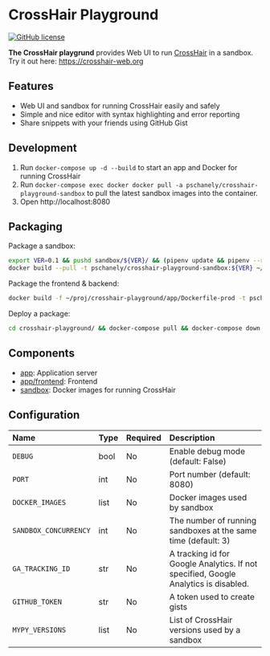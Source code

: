 # CrossHair Playground

[![GitHub license](https://img.shields.io/badge/license-MIT-blue.svg)](https://github.com/pschanely/crosshair-playground/blob/master/LICENSE)

**The CrossHair playgrund** provides Web UI to run [CrossHair](https://github.com/pschanely/CrossHair) in a sandbox. Try it out here: https://crosshair-web.org

## Features
- Web UI and sandbox for running CrossHair easily and safely
- Simple and nice editor with syntax highlighting and error reporting
- Share snippets with your friends using GitHub Gist

## Development
1. Run `docker-compose up -d --build` to start an app and Docker for running CrossHair
2. Run `docker-compose exec docker docker pull -a pschanely/crosshair-playground-sandbox` to pull the latest sandbox images into the container.
3. Open http://localhost:8080

## Packaging
Package a sandbox:
```sh
export VER=0.1 && pushd sandbox/${VER}/ && (pipenv update && pipenv --rm) ; popd
docker build --pull -t pschanely/crosshair-playground-sandbox:${VER} ~/proj/crosshair-playground/sandbox/${VER}/ && docker push pschanely/crosshair-playground-sandbox
```
Package the frontend & backend:
```sh
docker build -f ~/proj/crosshair-playground/app/Dockerfile-prod -t pschanely/crosshair-playground:latest ~/proj/crosshair-playground/app/ && docker push pschanely/crosshair-playground
```
Deploy a package:
```sh
cd crosshair-playground/ && docker-compose pull && docker-compose down && docker-compose up -d && docker-compose exec docker docker pull -a pschanely/crosshair-playground-sandbox
```

## Components
- [app](app): Application server
- [app/frontend](app/frontend): Frontend
- [sandbox](sandbox): Docker images for running CrossHair

## Configuration
| Name | Type | Required | Description |
|:-----|:-----|:---------|:------------|
| `DEBUG` | bool | No | Enable debug mode (default: False) |
| `PORT` | int | No | Port number (default: 8080) |
| `DOCKER_IMAGES` | list | No | Docker images used by sandbox |
| `SANDBOX_CONCURRENCY` | int | No | The number of running sandboxes at the same time (default: 3) |
| `GA_TRACKING_ID` | str | No | A tracking id for Google Analytics. If not specified, Google Analytics is disabled. |
| `GITHUB_TOKEN` | str | No | A token used to create gists |
| `MYPY_VERSIONS` | list | No | List of CrossHair versions used by a sandbox |
